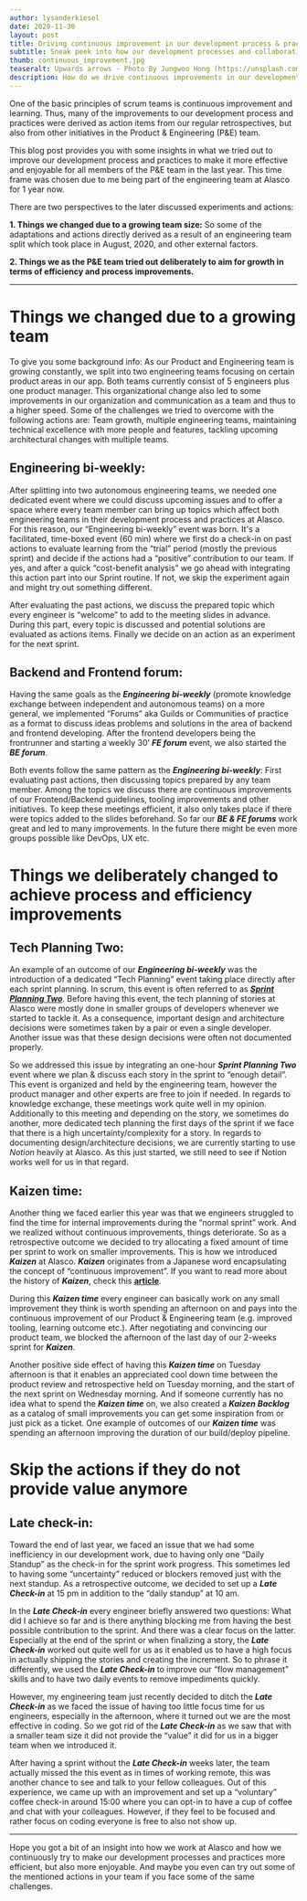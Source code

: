 ```yaml
---
author: lysanderkiesel
date: 2020-11-30
layout: post
title: Driving continuous improvement in our development process & practices
subtitle: Sneak peek into how our development processes and collaboration evolved in the last year
thumb: continuous_improvement.jpg
teaseralt: Upwards arrows - Photo By Jungwoo Hong (https://unsplash.com/@hjwinunsplsh)
description: How do we drive continuous improvements in our development processes and collaboration at Alasco? This article gives you a sneak peek into our practices.
---
```


One of the basic principles of scrum teams is continuous improvement and learning. Thus, many of the improvements to our development process and practices were derived as action items from our regular retrospectives, but also from other initiatives in the Product & Engineering (P&E) team.

This blog post provides you with some insights in what we tried out to improve our development process and practices to make it more effective and enjoyable for all members of the P&E team in the last year. This time frame was chosen due to me being part of the engineering team at Alasco for 1 year now.

There are two perspectives to the later discussed experiments and actions:

**1. Things we changed due to a growing team size:** So some of the adaptations and actions directly derived as a result of an engineering team split which took place in August, 2020, and other external factors.

**2. Things we as the P&E team tried out deliberately to aim for growth in terms of efficiency and process improvements.**


---


# Things we changed due to a growing team

To give you some background info: As our Product and Engineering team is growing constantly, we split into two engineering teams focusing on certain product areas in our app. Both teams currently consist of 5 engineers plus one product manager.
This organizational change also led to some improvements in our organization and communication as a team and thus to a higher speed.  Some of the challenges we tried to overcome with the following actions are: Team growth, multiple engineering teams, maintaining technical excellence with more people and features, tackling upcoming architectural changes with multiple teams.

## Engineering bi-weekly:
After splitting into two autonomous engineering teams, we needed one dedicated event where we could discuss upcoming issues and to offer a space where every team member can bring up topics which affect both engineering teams in their development process and practices at Alasco. For this reason, our “Engineering bi-weekly” event was born. It's a facilitated, time-boxed event (60 min) where we first do a check-in on past actions to evaluate learning from the “trial” period (mostly the previous sprint) and decide if the actions had a “positive” contribution to our team. If yes, and after a quick “cost-benefit analysis” we go ahead with integrating this action part into our Sprint routine. If not, we skip the experiment again and might try out something different.

After evaluating the past actions, we discuss the prepared topic which every engineer is “welcome” to add to the meeting slides in advance. During this part, every topic is discussed and potential solutions are evaluated as actions items. Finally we decide on an action as an experiment for the next sprint.

## Backend and Frontend forum:
Having the same goals as the **_Engineering bi-weekly_** (promote knowledge exchange between independent and autonomous teams) on a more general, we implemented “Forums” aka Guilds or Communities of practice as a format to discuss ideas problems and solutions in the area of backend and frontend developing.
After the frontend developers being the frontrunner and starting a weekly 30’ **_FE forum_** event, we also started the **_BE forum_**.

Both events follow the same pattern as the **_Engineering bi-weekly_**: First evaluating past actions, then discussing topics prepared by any team member. Among the topics we discuss there are continuous improvements of our Frontend/Backend guidelines, tooling improvements and other initiatives. To keep these meetings efficient, it also only takes place if there were topics added to the slides beforehand. So far our **_BE & FE forums_** work great and led to many improvements. In the future there might be even more groups possible like DevOps, UX etc.

# Things we deliberately changed to achieve process and efficiency improvements

## Tech Planning Two:
An example of an outcome of our **_Engineering bi-weekly_** was the introduction of a dedicated “Tech Planning” event taking place directly after each sprint planning. In scrum, this event is often referred to as [**_Sprint Planning Two_**](https://less.works/less/framework/sprint-planning-two). Before having this event, the tech planning of stories at Alasco were mostly done in smaller groups of developers whenever we started to tackle it. As a consequence, important design and architecture decisions were sometimes taken by a pair or even a single developer. Another issue was that these design decisions were often not documented properly.

So we addressed this issue by integrating an one-hour **_Sprint Planning Two_** event where we plan & discuss each story in the sprint to “enough detail”. This event is organized and held by the engineering team, however the product manager and other experts are free to join if needed. In regards to knowledge exchange, these meetings work quite well in my opinion. Additionally to this meeting and depending on the story, we sometimes do another, more dedicated tech planning the first days of the sprint if we face that there is a high uncertainty/complexity for a story. In regards to documenting design/architecture decisions, we are currently starting to use _Notion_ heavily at Alasco. As this just started, we still need to see if Notion works well for us in that regard.

## Kaizen time:
Another thing we faced earlier this year was that we engineers struggled to find the time for internal improvements during the “normal sprint” work. And we realized without continuous improvements, things deteriorate. So as a retrospective outcome we decided to try allocating a fixed amount of time per sprint to work on smaller improvements. This is how we introduced **_Kaizen_** at Alasco. **_Kaizen_** originates from a Japanese word encapsulating the concept of “continuous improvement”. If you want to read more about the history of **_Kaizen_**, check this [**article**](https://www.kanbanchi.com/what-is-kaizen).

During this **_Kaizen time_** every engineer can basically work on any small improvement they think is worth spending an afternoon on and pays into the continuous improvement of our Product & Engineering team (e.g. improved tooling, learning outcome etc.). After negotiating and convincing our product team, we blocked the afternoon of the last day of our 2-weeks sprint for **_Kaizen_**.

Another positive side effect of having this **_Kaizen time_** on Tuesday afternoon is that it enables an appreciated cool down time between the product review and retrospective held on Tuesday morning, and the start of the next sprint on Wednesday morning.
And if someone currently has no idea what to spend the **_Kaizen time_** on, we also created a **_Kaizen Backlog_** as a catalog of small improvements you can get some inspiration from or just pick as a ticket. One example of outcomes of our **_Kaizen time_** was spending an afternoon improving the duration of our build/deploy pipeline.

# Skip the actions if they do not provide value anymore

## Late check-in:
Toward the end of last year, we faced an issue that we had some inefficiency in our development work, due to having only one “Daily Standup” as the check-in for the sprint work progress. This sometimes led to having some “uncertainty” reduced or blockers removed just with the next standup. As a retrospective outcome, we decided to set up a **_Late Check-in_** at 15 pm in addition to the “daily standup” at 10 am.

In the **_Late Check-in_**  every engineer briefly answered two questions: What did I achieve so far and is there anything blocking me from having the best possible contribution to the sprint. And there was a clear focus on the latter.
Especially at the end of the sprint or when finalizing a story, the **_Late Check-in_**  worked out quite well for us as it enabled us to have a high focus in actually shipping the stories and creating the increment. So to phrase it differently, we used the **_Late Check-in_**  to improve our “flow management” skills and to have two daily events to remove impediments quickly.

However, my engineering team just recently decided to ditch the **_Late Check-in_**  as we faced the issue of having too little focus time for us engineers, especially in the afternoon, where it turned out we are the most effective in coding. So we got rid of the **_Late Check-in_**  as we saw that with a smaller team size it did not provide the “value” it did for us in a bigger team when we introduced it.

After having a sprint without the **_Late Check-in_**  weeks later, the team actually missed the this event as in times of working remote, this was another chance to see and talk to your fellow colleagues. Out of this experience, we came up with an improvement and set up a “voluntary” coffee check-in around 15:00 where you can opt-in to have a cup of coffee and chat with your colleagues. However, if they feel to be focused and rather focus on coding everyone is free to also not show up.

---

Hope you got a bit of an insight into how we work at Alasco and how we continuously try to make our development processes and practices more efficient, but also more enjoyable. And maybe you even can try out some of the mentioned actions in your team if you face some of the same challenges.